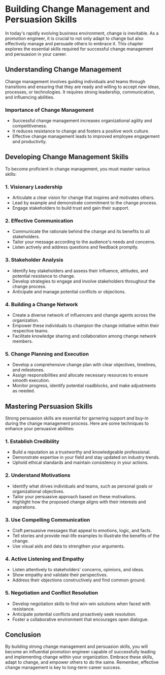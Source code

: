 Building Change Management and Persuasion Skills
=========================================================



In today's rapidly evolving business environment, change is inevitable. As a promotion engineer, it is crucial to not only adapt to change but also effectively manage and persuade others to embrace it. This chapter explores the essential skills required for successful change management and persuasion in your career.

Understanding Change Management
-------------------------------

Change management involves guiding individuals and teams through transitions and ensuring that they are ready and willing to accept new ideas, processes, or technologies. It requires strong leadership, communication, and influencing abilities.

### Importance of Change Management

* Successful change management increases organizational agility and competitiveness.
* It reduces resistance to change and fosters a positive work culture.
* Effective change management leads to improved employee engagement and productivity.

Developing Change Management Skills
-----------------------------------

To become proficient in change management, you must master various skills:

### 1. Visionary Leadership

* Articulate a clear vision for change that inspires and motivates others.
* Lead by example and demonstrate commitment to the change process.
* Engage stakeholders to build trust and gain their support.

### 2. Effective Communication

* Communicate the rationale behind the change and its benefits to all stakeholders.
* Tailor your message according to the audience's needs and concerns.
* Listen actively and address questions and feedback promptly.

### 3. Stakeholder Analysis

* Identify key stakeholders and assess their influence, attitudes, and potential resistance to change.
* Develop strategies to engage and involve stakeholders throughout the change process.
* Anticipate and manage potential conflicts or objections.

### 4. Building a Change Network

* Create a diverse network of influencers and change agents across the organization.
* Empower these individuals to champion the change initiative within their respective teams.
* Facilitate knowledge sharing and collaboration among change network members.

### 5. Change Planning and Execution

* Develop a comprehensive change plan with clear objectives, timelines, and milestones.
* Assign responsibilities and allocate necessary resources to ensure smooth execution.
* Monitor progress, identify potential roadblocks, and make adjustments as needed.

Mastering Persuasion Skills
---------------------------

Strong persuasion skills are essential for garnering support and buy-in during the change management process. Here are some techniques to enhance your persuasive abilities:

### 1. Establish Credibility

* Build a reputation as a trustworthy and knowledgeable professional.
* Demonstrate expertise in your field and stay updated on industry trends.
* Uphold ethical standards and maintain consistency in your actions.

### 2. Understand Motivations

* Identify what drives individuals and teams, such as personal goals or organizational objectives.
* Tailor your persuasive approach based on these motivations.
* Highlight how the proposed change aligns with their interests and aspirations.

### 3. Use Compelling Communication

* Craft persuasive messages that appeal to emotions, logic, and facts.
* Tell stories and provide real-life examples to illustrate the benefits of the change.
* Use visual aids and data to strengthen your arguments.

### 4. Active Listening and Empathy

* Listen attentively to stakeholders' concerns, opinions, and ideas.
* Show empathy and validate their perspectives.
* Address their objections constructively and find common ground.

### 5. Negotiation and Conflict Resolution

* Develop negotiation skills to find win-win solutions when faced with resistance.
* Anticipate potential conflicts and proactively seek resolution.
* Foster a collaborative environment that encourages open dialogue.

Conclusion
----------

By building strong change management and persuasion skills, you will become an influential promotion engineer capable of successfully leading and implementing change within your organization. Embrace these skills, adapt to change, and empower others to do the same. Remember, effective change management is key to long-term career success.
